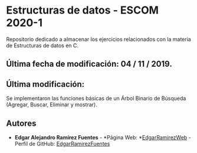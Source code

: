 # Estructuras de datos - ESCOM 2020-1 

Repositorio dedicado a almacenar los ejercicios relacionados con la materia de Estructuras de datos en C.

## Última fecha de modificación: 04 / 11 / 2019.

## Última modificación:

Se implementaron las funciones básicas de un Árbol Binario de Búsqueda (Agregar, Buscar, Eliminar y mostrar).

## Autores

* **Edgar Alejandro Ramírez Fuentes** - *Página Web: *[EdgarRamirezWeb](https://edgarramirezweb.netlify.com/) - Perfil de GitHub: [EdgarRamirezFuentes](https://github.com/EdgarRamirezFuentes)

